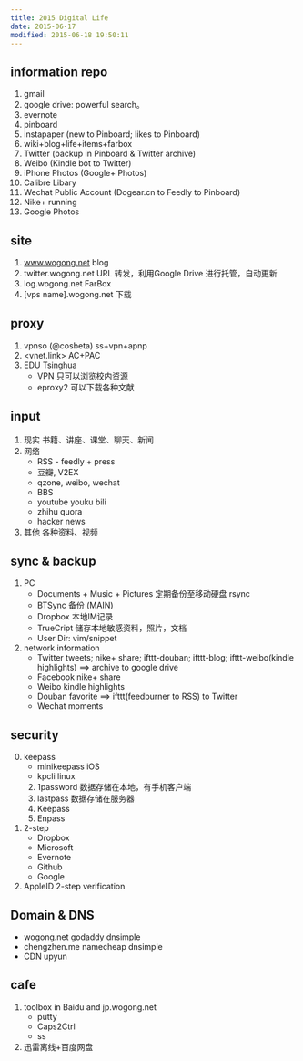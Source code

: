 ```yaml
---
title: 2015 Digital Life
date: 2015-06-17
modified: 2015-06-18 19:50:11
---
```


## information repo
1. gmail
2. google drive: powerful search。
2. evernote
3. pinboard
4. instapaper (new to Pinboard; likes to Pinboard)
4. wiki+blog+life+items+farbox
7. Twitter (backup in Pinboard & Twitter archive)
8. Weibo (Kindle bot to Twitter)
9. iPhone Photos (Google+ Photos)
10. Calibre Libary
11. Wechat Public Account (Dogear.cn to Feedly to Pinboard)
12. Nike+ running
13. Google Photos

## site
1. www.wogong.net blog
2. twitter.wogong.net URL 转发，利用Google Drive 进行托管，自动更新
4. log.wogong.net FarBox
5. [vps name].wogong.net 下载

## proxy
1. vpnso (@cosbeta) ss+vpn+apnp
2. \<vnet.link\> AC+PAC
3. EDU Tsinghua
	* VPN 只可以浏览校内资源
	* eproxy2 可以下载各种文献

## input
1. 现实
   书籍、讲座、课堂、聊天、新闻
2. 网络
	- RSS - feedly + press
	- 豆瓣, V2EX
	- qzone, weibo, wechat
	- BBS
	- youtube youku bili
	- zhihu quora
	- hacker news
3. 其他
   各种资料、视频

## sync & backup
1. PC
	  - Documents + Music + Pictures 定期备份至移动硬盘 rsync
	  - BTSync 备份 (MAIN)
	  - Dropbox 本地IM记录
	  - TrueCript 储存本地敏感资料，照片，文档
	  - User Dir: vim/snippet
2. network information
	  - Twitter tweets; nike+ share; ifttt-douban; ifttt-blog; ifttt-weibo(kindle highlights) ==\> archive to google drive
	  - Facebook nike+ share
	  - Weibo kindle highlights
	  - Douban favorite ==\> ifttt(feedburner to RSS) to Twitter
	  - Wechat moments

## security
0. keepass
	* minikeepass iOS
	* kpcli linux
   2. 1password 数据存储在本地，有手机客户端
   3. lastpass 数据存储在服务器
   4. Keepass
   5. Enpass
1. 2-step
	- Dropbox
	- Microsoft
	- Evernote
	- Github
	- Google
3. AppleID 2-step verification

## Domain & DNS
* wogong.net godaddy dnsimple
* chengzhen.me namecheap dnsimple
* CDN upyun
	 
## cafe
1. toolbox in Baidu and jp.wogong.net
	- putty
	- Caps2Ctrl
	- ss
2. 迅雷离线+百度网盘
